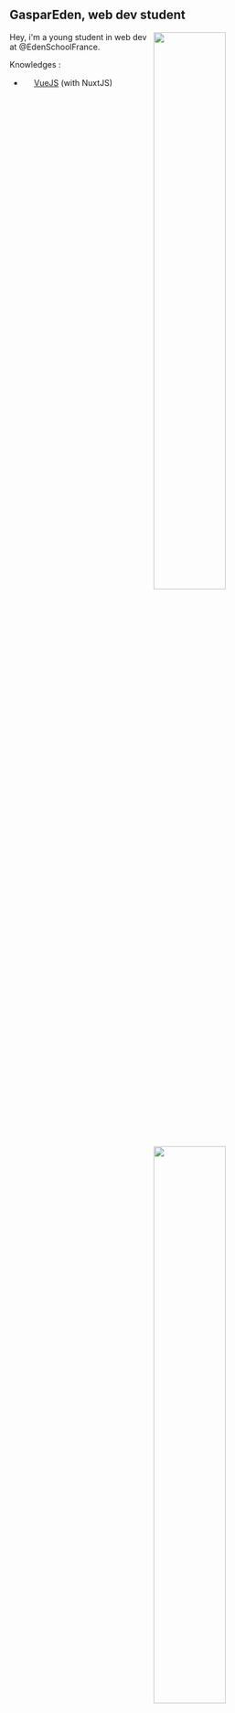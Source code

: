 <h2>GasparEden, web dev student</h2>

<img width="50%" align="right" src="https://github-readme-stats.vercel.app/api?username=GasparEden&count_private=true&show_icons=true&theme=dark&hide_border=true&include_all_commits=true"/>
<img width="50%" align="right" src="https://github-readme-stats.vercel.app/api/top-langs/?username=eggsy&theme=dark&hide_border=true&layout=compact">

Hey, i'm a young student in web dev at @EdenSchoolFrance.

Knowledges :
  - <img height="15" src="https://upload.wikimedia.org/wikipedia/commons/thumb/9/95/Vue.js_Logo_2.svg/1184px-Vue.js_Logo_2.svg.png"> <a href="https://vuejs.org/">VueJS</a> (with NuxtJS)

